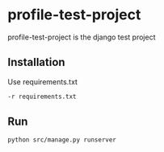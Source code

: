 # profile-test-project

profile-test-project is the django test project

## Installation

Use requirements.txt

```bash
-r requirements.txt
```

## Run

```bash
python src/manage.py runserver
